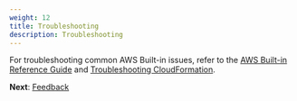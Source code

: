 ```yaml
---
weight: 12
title: Troubleshooting
description: Troubleshooting
---
```


For troubleshooting common AWS Built-in issues, refer to the [AWS Built-in Reference Guide](https://a.co/j72wxaw) and [Troubleshooting CloudFormation](https://docs.aws.amazon.com/AWSCloudFormation/latest/UserGuide/troubleshooting.html).

**Next**: [Feedback](/feedback/index.html)